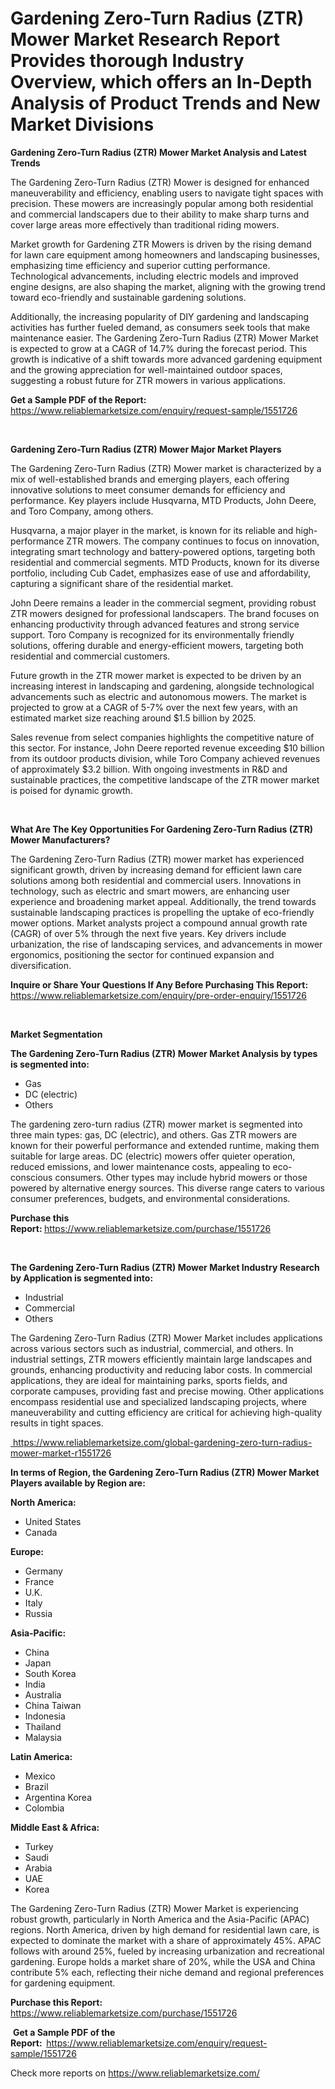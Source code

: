 <p><h1>Gardening Zero-Turn Radius (ZTR) Mower Market Research Report Provides thorough Industry Overview, which offers an In-Depth Analysis of Product Trends and New Market Divisions</h1></p><p><strong>Gardening Zero-Turn Radius (ZTR) Mower Market Analysis and Latest Trends</strong></p>
<p><p>The Gardening Zero-Turn Radius (ZTR) Mower is designed for enhanced maneuverability and efficiency, enabling users to navigate tight spaces with precision. These mowers are increasingly popular among both residential and commercial landscapers due to their ability to make sharp turns and cover large areas more effectively than traditional riding mowers. </p><p>Market growth for Gardening ZTR Mowers is driven by the rising demand for lawn care equipment among homeowners and landscaping businesses, emphasizing time efficiency and superior cutting performance. Technological advancements, including electric models and improved engine designs, are also shaping the market, aligning with the growing trend toward eco-friendly and sustainable gardening solutions.</p><p>Additionally, the increasing popularity of DIY gardening and landscaping activities has further fueled demand, as consumers seek tools that make maintenance easier. The Gardening Zero-Turn Radius (ZTR) Mower Market is expected to grow at a CAGR of 14.7% during the forecast period. This growth is indicative of a shift towards more advanced gardening equipment and the growing appreciation for well-maintained outdoor spaces, suggesting a robust future for ZTR mowers in various applications.</p></p>
<p><strong>Get a Sample PDF of the Report:&nbsp;</strong> <a href="https://www.reliablemarketsize.com/enquiry/request-sample/1551726?utm_campaign=3166&utm_medium=2&utm_source=Github&utm_content=ia&utm_term=11042025&utm_id=gardening-zero-turn-radius-ztr-mower">https://www.reliablemarketsize.com/enquiry/request-sample/1551726</a></p>
<p>&nbsp;</p>
<p><strong>Gardening Zero-Turn Radius (ZTR) Mower Major Market Players</strong></p>
<p><p>The Gardening Zero-Turn Radius (ZTR) Mower market is characterized by a mix of well-established brands and emerging players, each offering innovative solutions to meet consumer demands for efficiency and performance. Key players include Husqvarna, MTD Products, John Deere, and Toro Company, among others.</p><p>Husqvarna, a major player in the market, is known for its reliable and high-performance ZTR mowers. The company continues to focus on innovation, integrating smart technology and battery-powered options, targeting both residential and commercial segments. MTD Products, known for its diverse portfolio, including Cub Cadet, emphasizes ease of use and affordability, capturing a significant share of the residential market.</p><p>John Deere remains a leader in the commercial segment, providing robust ZTR mowers designed for professional landscapers. The brand focuses on enhancing productivity through advanced features and strong service support. Toro Company is recognized for its environmentally friendly solutions, offering durable and energy-efficient mowers, targeting both residential and commercial customers.</p><p>Future growth in the ZTR mower market is expected to be driven by an increasing interest in landscaping and gardening, alongside technological advancements such as electric and autonomous mowers. The market is projected to grow at a CAGR of 5-7% over the next few years, with an estimated market size reaching around $1.5 billion by 2025.</p><p>Sales revenue from select companies highlights the competitive nature of this sector. For instance, John Deere reported revenue exceeding $10 billion from its outdoor products division, while Toro Company achieved revenues of approximately $3.2 billion. With ongoing investments in R&D and sustainable practices, the competitive landscape of the ZTR mower market is poised for dynamic growth.</p></p>
<p>&nbsp;</p>
<p><strong>What Are The Key Opportunities For Gardening Zero-Turn Radius (ZTR) Mower Manufacturers?</strong></p>
<p><p>The Gardening Zero-Turn Radius (ZTR) mower market has experienced significant growth, driven by increasing demand for efficient lawn care solutions among both residential and commercial users. Innovations in technology, such as electric and smart mowers, are enhancing user experience and broadening market appeal. Additionally, the trend towards sustainable landscaping practices is propelling the uptake of eco-friendly mower options. Market analysts project a compound annual growth rate (CAGR) of over 5% through the next five years. Key drivers include urbanization, the rise of landscaping services, and advancements in mower ergonomics, positioning the sector for continued expansion and diversification.</p></p>
<p><strong>Inquire or Share Your Questions If Any Before Purchasing This Report:</strong> <a href="https://www.reliablemarketsize.com/enquiry/pre-order-enquiry/1551726?utm_campaign=3166&utm_medium=2&utm_source=Github&utm_content=ia&utm_term=11042025&utm_id=gardening-zero-turn-radius-ztr-mower">https://www.reliablemarketsize.com/enquiry/pre-order-enquiry/1551726</a></p>
<p>&nbsp;</p>
<p><strong>Market Segmentation</strong></p>
<p><strong>The Gardening Zero-Turn Radius (ZTR) Mower Market Analysis by types is segmented into:</strong></p>
<p><ul><li>Gas</li><li>DC (electric)</li><li>Others</li></ul></p>
<p><p>The gardening zero-turn radius (ZTR) mower market is segmented into three main types: gas, DC (electric), and others. Gas ZTR mowers are known for their powerful performance and extended runtime, making them suitable for large areas. DC (electric) mowers offer quieter operation, reduced emissions, and lower maintenance costs, appealing to eco-conscious consumers. Other types may include hybrid mowers or those powered by alternative energy sources. This diverse range caters to various consumer preferences, budgets, and environmental considerations.</p></p>
<p><strong>Purchase this Report:&nbsp;</strong><a href="https://www.reliablemarketsize.com/purchase/1551726?utm_campaign=3166&utm_medium=2&utm_source=Github&utm_content=ia&utm_term=11042025&utm_id=gardening-zero-turn-radius-ztr-mower">https://www.reliablemarketsize.com/purchase/1551726</a></p>
<p>&nbsp;</p>
<p><strong>The Gardening Zero-Turn Radius (ZTR) Mower Market Industry Research by Application is segmented into:</strong></p>
<p><ul><li>Industrial</li><li>Commercial</li><li>Others</li></ul></p>
<p><p>The Gardening Zero-Turn Radius (ZTR) Mower Market includes applications across various sectors such as industrial, commercial, and others. In industrial settings, ZTR mowers efficiently maintain large landscapes and grounds, enhancing productivity and reducing labor costs. In commercial applications, they are ideal for maintaining parks, sports fields, and corporate campuses, providing fast and precise mowing. Other applications encompass residential use and specialized landscaping projects, where maneuverability and cutting efficiency are critical for achieving high-quality results in tight spaces.</p></p>
<p><a href="https://www.reliablemarketsize.com/global-gardening-zero-turn-radius-mower-market-r1551726?utm_campaign=3166&utm_medium=2&utm_source=Github&utm_content=ia&utm_term=11042025&utm_id=gardening-zero-turn-radius-ztr-mower">&nbsp;https://www.reliablemarketsize.com/global-gardening-zero-turn-radius-mower-market-r1551726</a></p>
<p><strong>In terms of Region, the Gardening Zero-Turn Radius (ZTR) Mower Market Players available by Region are:</strong></p>
<p>
    <p> <strong> North America: </strong>
        <ul>
            <li>United States</li>
            <li>Canada</li>
        </ul>
        </p> 
    <p> <strong> Europe: </strong>
        <ul>
            <li>Germany</li>
            <li>France</li>
            <li>U.K.</li>
            <li>Italy</li>
            <li>Russia</li>
        </ul>
        </p> 
    <p> <strong> Asia-Pacific: </strong>
        <ul>
            <li>China</li>
            <li>Japan</li>
            <li>South Korea</li>
            <li>India</li>
            <li>Australia</li>
            <li>China Taiwan</li>
            <li>Indonesia</li>
            <li>Thailand</li>
            <li>Malaysia</li>
        </ul>
        </p> 
    <p> <strong> Latin America: </strong>
        <ul>
            <li>Mexico</li>
            <li>Brazil</li>
            <li>Argentina Korea</li>
            <li>Colombia</li>
        </ul>
        </p> 
    <p> <strong> Middle East & Africa: </strong>
        <ul>
            <li>Turkey</li>
            <li>Saudi</li>
            <li>Arabia</li>
            <li>UAE</li>
            <li>Korea</li>
        </ul>
    </p>
    </p>
<p><p>The Gardening Zero-Turn Radius (ZTR) Mower Market is experiencing robust growth, particularly in North America and the Asia-Pacific (APAC) regions. North America, driven by high demand for residential lawn care, is expected to dominate the market with a share of approximately 45%. APAC follows with around 25%, fueled by increasing urbanization and recreational gardening. Europe holds a market share of 20%, while the USA and China contribute 5% each, reflecting their niche demand and regional preferences for gardening equipment.</p></p>
<p><strong>Purchase this Report: </strong><a href="https://www.reliablemarketsize.com/purchase/1551726?utm_campaign=3166&utm_medium=2&utm_source=Github&utm_content=ia&utm_term=11042025&utm_id=gardening-zero-turn-radius-ztr-mower">https://www.reliablemarketsize.com/purchase/1551726</a></p>
<p>&nbsp;<strong>Get a Sample PDF of the Report:&nbsp;&nbsp;</strong><a href="https://www.reliablemarketsize.com/enquiry/request-sample/1551726?utm_campaign=3166&utm_medium=2&utm_source=Github&utm_content=ia&utm_term=11042025&utm_id=gardening-zero-turn-radius-ztr-mower">https://www.reliablemarketsize.com/enquiry/request-sample/1551726</a></p>
<p><strong></strong></p>
<p>Check more reports on <a href="https://www.reliablemarketsize.com/?utm_campaign=3166&utm_medium=2&utm_source=Github&utm_content=ia&utm_term=11042025&utm_id=gardening-zero-turn-radius-ztr-mower">https://www.reliablemarketsize.com/</a></p>